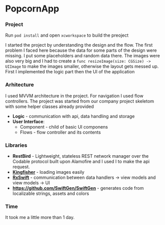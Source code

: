# PopcornApp

  

### Project

 Run `pod install` and open `xcworkspace` to build the preoject
 
I started the project by understanding the design and the flow. The first problem I faced here because the data for some parts of the design were missing. I put some placeholders and random data there.
The images were also very big and I had to create a `func resizeImage(size: CGSize) -> UIImage` to make the images smaller, otherwise the layout gets messed up.
First I implemented the logic part then the UI of the application

### Arhitecture
I used MVVM architecture in the project. For navigation I used flow controllers.
The project was started from our company project skeletom with some helper classes already provided

 - **Logic** - communication with api, data handling and storage
 - **User Interface**:
     - Component - child of basic UI componens
     - Flows - flow controller and its contents

### Libraries
- **RestBird** - Lightweight, stateless REST network manager over the Codable protocol built upon Alamofire and I used I to make the api request.
- **[Kingfisher](https://github.com/onevcat/Kingfisher)** - loading images easily
- **[RxSwift](https://github.com/ReactiveX/RxSwift)** - communication between data handlers -> view models and view models -> UI
- **https://github.com/SwiftGen/SwiftGen** - generates code from localizable strings, assets and colors

### Time
It took me a little more than 1 day.
